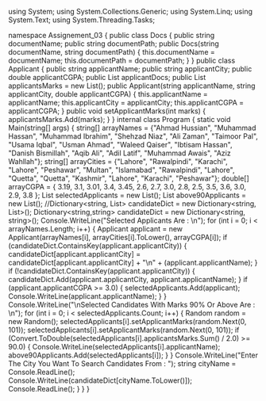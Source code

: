 using System;
using System.Collections.Generic;
using System.Linq;
using System.Text;
using System.Threading.Tasks;

namespace Assignement_03
{
    public class Docs
    {
        public string documentName;
        public string documentPath;
        public Docs(string documentName, string documentPath)
        {
            this.documentName = documentName;
            this.documentPath = documentPath;
        }
    }
    public class Applicant
    {
        public string applicantName;
        public string applicantCity;
        public double applicantCGPA;
        public List<Docs> applicantDocs;
        public List<int> applicantsMarks = new List<int>();
        public Applicant(string applicantName, string applicantCity, double applicantCGPA)
        {
            this.applicantName = applicantName;
            this.applicantCity = applicantCity;
            this.applicantCGPA = applicantCGPA;
        }
        public void setApplicantMarks(int marks)
        {
            applicantsMarks.Add(marks);
        }
    }
    internal class Program
    {
        static void Main(string[] args)
        {
            string[] arrayNames = {"Ahmad Hussian", "Muhammad Hassan", "Muhammad Ibrahim", "Shehzad Niaz", "Ali Zaman", "Taimoor Pal", "Usama Iqbal",
                                    "Usman Ahmad", "Waleed Qaiser", "Ibtisam Hassan", "Danish Bismillah", "Aqib Ali", "Adil Latif", "Muhammad Awais",
                                    "Aziz Wahllah"};
            string[] arrayCities = {"Lahore", "Rawalpindi", "Karachi", "Lahore", "Peshawar", "Multan", "Islamabad",
                                    "Rawalpindi", "Lahore", "Quetta", "Quetta", "Kashmir", "Lahore", "Karachi",
                                    "Peshawar"};
            double[] arrayCGPA = { 3.19, 3.1, 3.01, 3.4, 3.45, 2.6, 2.7, 3.0, 2.8, 2.5, 3.5, 3.6, 3.0, 2.9, 3.8 };
            List<Applicant> selectedApplicants = new List<Applicant>();
            List<Applicant> above90Applicants = new List<Applicant>();
            //Dictionary<string, List<string>> candidateDict = new Dictionary<string, List<string>>();
            Dictionary<string,string> candidateDict = new Dictionary<string, string>();
            Console.WriteLine("Selected Applicants Are : \n");
            for (int i = 0; i < arrayNames.Length; i++)
            {
                Applicant applicant = new Applicant(arrayNames[i], arrayCities[i].ToLower(), arrayCGPA[i]);
                if (candidateDict.ContainsKey(applicant.applicantCity))
                {
                    candidateDict[applicant.applicantCity] = candidateDict[applicant.applicantCity] + "\n" + (applicant.applicantName);
                }
                if (!candidateDict.ContainsKey(applicant.applicantCity))
                {
                    candidateDict.Add(applicant.applicantCity, applicant.applicantName);
                }
                if (applicant.applicantCGPA >= 3.0)
                {
                    selectedApplicants.Add(applicant);
                    Console.WriteLine(applicant.applicantName);
                }
            }
            Console.WriteLine("\nSelected Candidates With Marks 90% Or Above Are : \n");
            for (int i = 0; i < selectedApplicants.Count; i++)
            {
                Random random = new Random();
                selectedApplicants[i].setApplicantMarks(random.Next(0, 101));
                selectedApplicants[i].setApplicantMarks(random.Next(0, 101));
                if (Convert.ToDouble(selectedApplicants[i].applicantsMarks.Sum() / 2.0) >= 90.0)
                {
                    Console.WriteLine(selectedApplicants[i].applicantName);
                    above90Applicants.Add(selectedApplicants[i]);
                }
            }
            Console.WriteLine("Enter The City You Want To Search Candidates From : ");
            string cityName = Console.ReadLine();
            Console.WriteLine(candidateDict[cityName.ToLower()]);
            Console.ReadLine();
        }
    }
}

